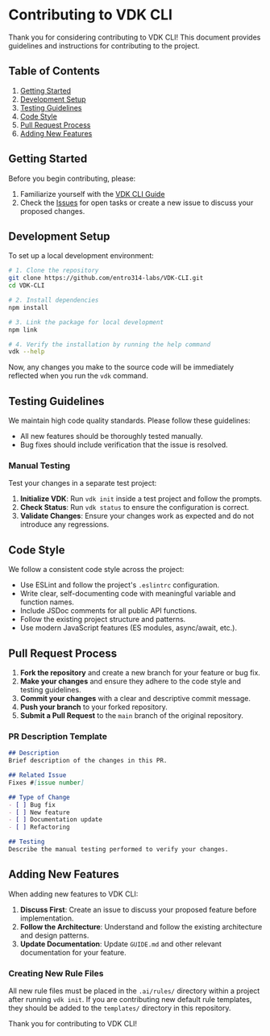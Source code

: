 # Contributing to VDK CLI

Thank you for considering contributing to VDK CLI! This document provides guidelines and instructions for contributing to the project.

## Table of Contents

1. [Getting Started](#getting-started)
2. [Development Setup](#development-setup)
3. [Testing Guidelines](#testing-guidelines)
4. [Code Style](#code-style)
5. [Pull Request Process](#pull-request-process)
6. [Adding New Features](#adding-new-features)

## Getting Started

Before you begin contributing, please:

1. Familiarize yourself with the [VDK CLI Guide](./GUIDE.md)
2. Check the [Issues](https://github.com/entro314-labs/VDK-CLI/issues) for open tasks or create a new issue to discuss your proposed changes.

## Development Setup

To set up a local development environment:

```bash
# 1. Clone the repository
git clone https://github.com/entro314-labs/VDK-CLI.git
cd VDK-CLI

# 2. Install dependencies
npm install

# 3. Link the package for local development
npm link

# 4. Verify the installation by running the help command
vdk --help
```

Now, any changes you make to the source code will be immediately reflected when you run the `vdk` command.

## Testing Guidelines

We maintain high code quality standards. Please follow these guidelines:

- All new features should be thoroughly tested manually.
- Bug fixes should include verification that the issue is resolved.

### Manual Testing

Test your changes in a separate test project:

1. **Initialize VDK**: Run `vdk init` inside a test project and follow the prompts.
2. **Check Status**: Run `vdk status` to ensure the configuration is correct.
3. **Validate Changes**: Ensure your changes work as expected and do not introduce any regressions.

## Code Style

We follow a consistent code style across the project:

- Use ESLint and follow the project's `.eslintrc` configuration.
- Write clear, self-documenting code with meaningful variable and function names.
- Include JSDoc comments for all public API functions.
- Follow the existing project structure and patterns.
- Use modern JavaScript features (ES modules, async/await, etc.).

## Pull Request Process

1. **Fork the repository** and create a new branch for your feature or bug fix.
2. **Make your changes** and ensure they adhere to the code style and testing guidelines.
3. **Commit your changes** with a clear and descriptive commit message.
4. **Push your branch** to your forked repository.
5. **Submit a Pull Request** to the `main` branch of the original repository.

### PR Description Template

```markdown
## Description
Brief description of the changes in this PR.

## Related Issue
Fixes #[issue number]

## Type of Change
- [ ] Bug fix
- [ ] New feature
- [ ] Documentation update
- [ ] Refactoring

## Testing
Describe the manual testing performed to verify your changes.
```

## Adding New Features

When adding new features to VDK CLI:

1. **Discuss First**: Create an issue to discuss your proposed feature before implementation.
2. **Follow the Architecture**: Understand and follow the existing architecture and design patterns.
3. **Update Documentation**: Update `GUIDE.md` and other relevant documentation for your feature.

### Creating New Rule Files

All new rule files must be placed in the `.ai/rules/` directory within a project after running `vdk init`. If you are contributing new default rule templates, they should be added to the `templates/` directory in this repository.

Thank you for contributing to VDK CLI!